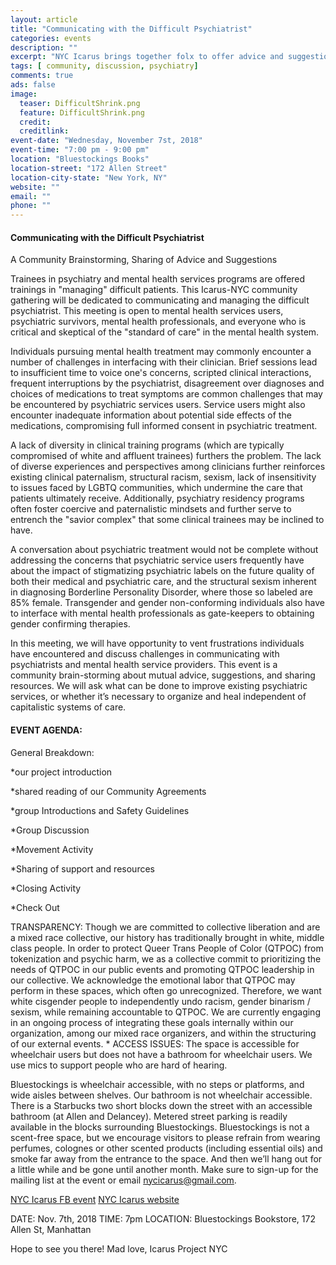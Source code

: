 ```yaml
---
layout: article
title: "Communicating with the Difficult Psychiatrist"
categories: events
description: ""
excerpt: "NYC Icarus brings together folx to offer advice and suggestions about communicating with psychiatrists"
tags: [ community, discussion, psychiatry]
comments: true
ads: false
image:
  teaser: DifficultShrink.png
  feature: DifficultShrink.png
  credit: 
  creditlink: 
event-date: "Wednesday, November 7st, 2018"
event-time: "7:00 pm - 9:00 pm"
location: "Bluestockings Books"
location-street: "172 Allen Street"
location-city-state: "New York, NY"
website: ""
email: ""
phone: ""
---
```


#### Communicating with the Difficult Psychiatrist

A Community Brainstorming, Sharing of Advice and Suggestions

Trainees in psychiatry and mental health services programs are offered trainings in "managing" difficult patients. This Icarus-NYC community gathering will be dedicated to communicating and managing the difficult psychiatrist. This meeting is open to mental health services users, psychiatric survivors, mental health professionals, and everyone who is critical and skeptical of the "standard of care" in the mental health system.

Individuals pursuing mental health treatment may commonly encounter a number of challenges in interfacing with their clinician. Brief sessions lead to insufficient time to voice one's concerns, scripted clinical interactions, frequent interruptions by the psychiatrist, disagreement over diagnoses and choices of medications to treat symptoms are common challenges that may be encountered by psychiatric services users. Service users might also encounter inadequate information about potential side effects of the medications, compromising full informed consent in psychiatric treatment.

A lack of diversity in clinical training programs (which are typically compromised of white and affluent trainees) furthers the problem. The lack of diverse experiences and perspectives among clinicians further reinforces existing clinical paternalism, structural racism, sexism, lack of insensitivity to issues faced by LGBTQ communities, which undermine the care that patients ultimately receive. Additionally, psychiatry residency programs often foster coercive and paternalistic mindsets and further serve to entrench the "savior complex" that some clinical trainees may be inclined to have.

A conversation about psychiatric treatment would not be complete without addressing the concerns that psychiatric service users frequently have about the impact of stigmatizing psychiatric labels on the future quality of both their medical and psychiatric care, and the structural sexism inherent in diagnosing Borderline Personality Disorder, where those so labeled are 85% female. Transgender and gender non-conforming individuals also have to interface with mental health professionals as gate-keepers to obtaining gender confirming therapies.

In this meeting, we will have opportunity to vent frustrations individuals have encountered and discuss challenges in communicating with psychiatrists and mental health service providers. This event is a community brain-storming about mutual advice, suggestions, and sharing resources. We will ask what can be done to improve existing psychiatric services, or whether it’s necessary to organize and heal independent of capitalistic systems of care.


#### EVENT AGENDA:

General Breakdown:

*our project introduction

*shared reading of our Community Agreements

*group Introductions and Safety Guidelines

*Group Discussion

*Movement Activity

*Sharing of support and resources

*Closing Activity

*Check Out


TRANSPARENCY:
Though we are committed to collective liberation and are a mixed race collective, our history has traditionally brought in white, middle class people. In order to protect Queer Trans People of Color (QTPOC) from tokenization and psychic harm, we as a collective commit to prioritizing the needs of QTPOC in our public events and promoting QTPOC leadership in our collective. We acknowledge the emotional labor that QTPOC may perform in these spaces, which often go unrecognized. Therefore, we want white cisgender people to independently undo racism, gender binarism / sexism, while remaining accountable to QTPOC. We are currently engaging in an ongoing process of integrating these goals internally within our organization, among our mixed race organizers, and within the structuring of our external events. *
ACCESS ISSUES: The space is accessible for wheelchair users but does not have a bathroom for wheelchair users. We use mics to support people who are hard of hearing.

Bluestockings is wheelchair accessible, with no steps or platforms, and wide aisles between shelves. Our bathroom is not wheelchair accessible. There is a Starbucks two short blocks down the street with an accessible bathroom (at Allen and Delancey). Metered street parking is readily available in the blocks surrounding Bluestockings. Bluestockings is not a scent-free space, but we encourage visitors to please refrain from wearing perfumes, colognes or other scented products (including essential oils) and smoke far away from the entrance to the space.
And then we’ll hang out for a little while and be gone until another month. Make sure to sign-up for the mailing list at the event or email nycicarus@gmail.com.

[NYC Icarus FB event](https://www.facebook.com/events/455061404949714/)
[NYC Icarus website](http://nycicarus.org/events/suicide-madness/)


DATE: Nov. 7th, 2018
TIME: 7pm
LOCATION: Bluestockings Bookstore, 172 Allen St, Manhattan

Hope to see you there!
Mad love, Icarus Project NYC
